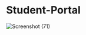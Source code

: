 # Student-Portal
![Screenshot (71)](https://github.com/user-attachments/assets/2b67e65c-b1bd-4da9-9ba6-27acaef7ee63)

